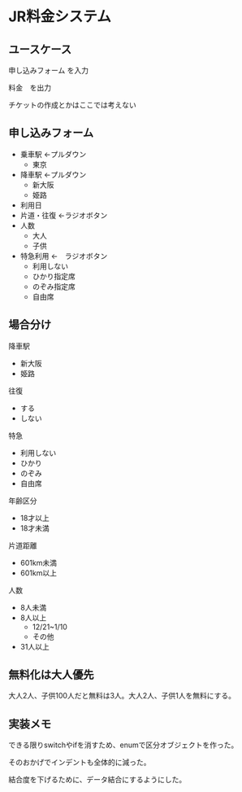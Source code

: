 # JR料金システム
## ユースケース

申し込みフォーム を入力

料金　を出力

チケットの作成とかはここでは考えない

## 申し込みフォーム

- 乗車駅  ←プルダウン
    - 東京
- 降車駅  ←プルダウン
    - 新大阪
    - 姫路
- 利用日
- 片道・往復 ←ラジオボタン
- 人数
    - 大人
    - 子供
- 特急利用 ←　ラジオボタン
    - 利用しない
    - ひかり指定席
    - のぞみ指定席
	- 自由席

## 場合分け

降車駅
- 新大阪
- 姫路

往復
- する
- しない

特急
- 利用しない
- ひかり
- のぞみ
- 自由席

年齢区分
- 18才以上
- 18才未満

片道距離
- 601km未満
- 601km以上

人数
- 8人未満
- 8人以上
  - 12/21~1/10
  - その他
- 31人以上


## 無料化は大人優先

大人2人、子供100人だと無料は3人。大人2人、子供1人を無料にする。


## 実装メモ
できる限りswitchやifを消すため、enumで区分オブジェクトを作った。

そのおかげでインデントも全体的に減った。

結合度を下げるために、データ結合にするようにした。